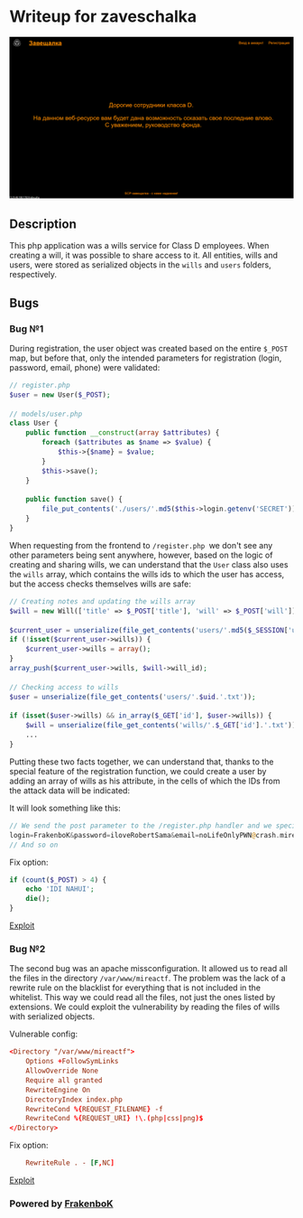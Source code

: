 # Writeup for zaveschalka

![service](img/service.png)

## Description

This php application was a wills service for Class D employees. When creating a will, it was possible to share access to it. All entities, wills and users, were stored as serialized objects in the `wills` and `users` folders, respectively.

## Bugs

### Bug №1

During registration, the user object was created based on the entire `$_POST` map, but before that, only the intended parameters for registration (login, password, email, phone) were validated:

``` php
// register.php
$user = new User($_POST);

// models/user.php
class User {
    public function __construct(array $attributes) {
        foreach ($attributes as $name => $value) {
            $this->{$name} = $value;
        }
        $this->save();
    }

    public function save() {
        file_put_contents('./users/'.md5($this->login.getenv('SECRET')).'.txt', serialize($this));
    }
}
```

When requesting from the frontend to `/register.php `we don't see any other parameters being sent anywhere, however, based on the logic of creating and sharing wills, we can understand that the `User` class also uses the `wills` array, which contains the wills ids to which the user has access, but the access checks themselves wills are safe:

```php
// Creating notes and updating the wills array
$will = new Will(['title' => $_POST['title'], 'will' => $_POST['will']]);

$current_user = unserialize(file_get_contents('users/'.md5($_SESSION['user'].getenv('SECRET')).'.txt'));
if (!isset($current_user->wills)) {
    $current_user->wills = array();
}
array_push($current_user->wills, $will->will_id); 

// Checking access to wills
$user = unserialize(file_get_contents('users/'.$uid.'.txt'));

if (isset($user->wills) && in_array($_GET['id'], $user->wills)) {
    $will = unserialize(file_get_contents('wills/'.$_GET['id'].'.txt'));
    ...
}
```

Putting these two facts together, we can understand that, thanks to the special feature of the registration function, we could create a user by adding an array of wills as his attribute, in the cells of which the IDs from the attack data will be indicated:

It will look something like this:

``` php
// We send the post parameter to the /register.php handler and we specify something like this:
login=FrakenboK&password=iloveRobertSama&email=noLifeOnlyPWN@crash.mirea&phone=1337&wills[0]=<will_id>&wills[1]=<will_id>&...
// And so on
```

Fix option:

``` php
if (count($_POST) > 4) {
    echo 'IDI NAHUI';
    die();
}
```

[Exploit](./exploit_object_injection.py)

### Bug №2

The second bug was an apache missconfiguration. It allowed us to read all the files in the directory `/var/www/mireactf`. The problem was the lack of a rewrite rule on the blacklist for everything that is not included in the whitelist. This way we could read all the files, not just the ones listed by extensions. We could exploit the vulnerability by reading the files of wills with serialized objects.

Vulnerable config:

``` conf
<Directory "/var/www/mireactf">
    Options +FollowSymLinks
    AllowOverride None
    Require all granted
    RewriteEngine On
    DirectoryIndex index.php
    RewriteCond %{REQUEST_FILENAME} -f
    RewriteCond %{REQUEST_URI} !\.(php|css|png)$
</Directory>
```

Fix option:

``` conf
    RewriteRule . - [F,NC]
```

[Exploit](./exploit_apache_missconfig.py)

### Powered by [FrakenboK](https://t.me/helloworlddlrowolleh)
